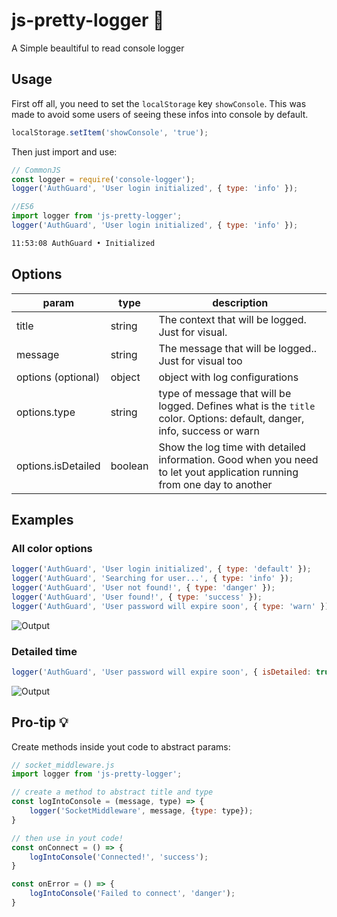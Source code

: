 # js-pretty-logger 🎨
A Simple beaultiful to read console logger

## Usage
First off all, you need to set the `localStorage` key `showConsole`.
This was made to avoid some users of seeing these infos into console by default.

```javascript
localStorage.setItem('showConsole', 'true');
```
Then just import and use:

```javascript
// CommonJS
const logger = require('console-logger');
logger('AuthGuard', 'User login initialized', { type: 'info' });

//ES6
import logger from 'js-pretty-logger';
logger('AuthGuard', 'User login initialized', { type: 'info' });
```
```sh
11:53:08 AuthGuard • Initialized
```

## Options

| param              | type    | description |
| ------------------ | ------- | ----------- |
| title              | string  | The context that will be logged. Just for visual. |
| message            | string  | The message that will be logged.. Just for visual too |
| options (optional) | object  | object with log configurations |
| options.type       | string  | type of message that will be logged. Defines what is the `title` color. Options: default, danger, info, success or warn |
| options.isDetailed | boolean | Show the log time with detailed information. Good when you need to let yout application running from one day to another |

## Examples

### All color options

```javascript
logger('AuthGuard', 'User login initialized', { type: 'default' });
logger('AuthGuard', 'Searching for user...', { type: 'info' });
logger('AuthGuard', 'User not found!', { type: 'danger' });
logger('AuthGuard', 'User found!', { type: 'success' });
logger('AuthGuard', 'User password will expire soon', { type: 'warn' });
```
![Output](https://raw.githubusercontent.com/rodgerpaulo/js-pretty-logger/master/assets/log-styles.png)

### Detailed time

```javascript
logger('AuthGuard', 'User password will expire soon', { isDetailed: true });
```
![Output](https://raw.githubusercontent.com/rodgerpaulo/js-pretty-logger/master/assets/log-detailed.png)

## Pro-tip 💡

Create methods inside yout code to abstract params:

``` javascript
// socket_middleware.js
import logger from 'js-pretty-logger';

// create a method to abstract title and type
const logIntoConsole = (message, type) => {
    logger('SocketMiddleware', message, {type: type});
}

// then use in yout code!
const onConnect = () => {
    logIntoConsole('Connected!', 'success');
}

const onError = () => {
    logIntoConsole('Failed to connect', 'danger');
}
```